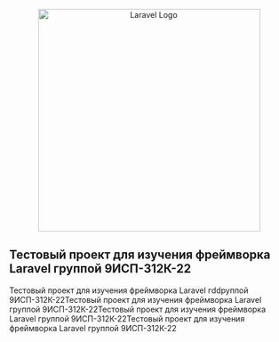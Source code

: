 <p align="center"><a href="https://laravel.com" target="_blank"><img src="https://raw.githubusercontent.com/laravel/art/master/logo-lockup/5%20SVG/2%20CMYK/1%20Full%20Color/laravel-logolockup-cmyk-red.svg" width="400" alt="Laravel Logo"></a></p>

## Тестовый проект для изучения фреймворка Laravel группой 9ИСП-312К-22
Тестовый проект для изучения фреймворка Laravel гddруппой 9ИСП-312К-22Тестовый проект для изучения фреймворка Laravel группой 9ИСП-312К-22Тестовый проект для изучения фреймворка Laravel группой 9ИСП-312К-22Тестовый проект для изучения фреймворка Laravel группой 9ИСП-312К-22

